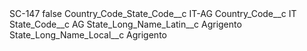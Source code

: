 <?xml version="1.0" encoding="UTF-8"?>
<CustomMetadata xmlns="http://soap.sforce.com/2006/04/metadata" xmlns:xsi="http://www.w3.org/2001/XMLSchema-instance" xmlns:xsd="http://www.w3.org/2001/XMLSchema">
    <label>SC-147</label>
    <protected>false</protected>
    <values>
        <field>Country_Code_State_Code__c</field>
        <value xsi:type="xsd:string">IT-AG</value>
    </values>
    <values>
        <field>Country_Code__c</field>
        <value xsi:type="xsd:string">IT</value>
    </values>
    <values>
        <field>State_Code__c</field>
        <value xsi:type="xsd:string">AG</value>
    </values>
    <values>
        <field>State_Long_Name_Latin__c</field>
        <value xsi:type="xsd:string">Agrigento</value>
    </values>
    <values>
        <field>State_Long_Name_Local__c</field>
        <value xsi:type="xsd:string">Agrigento</value>
    </values>
</CustomMetadata>
